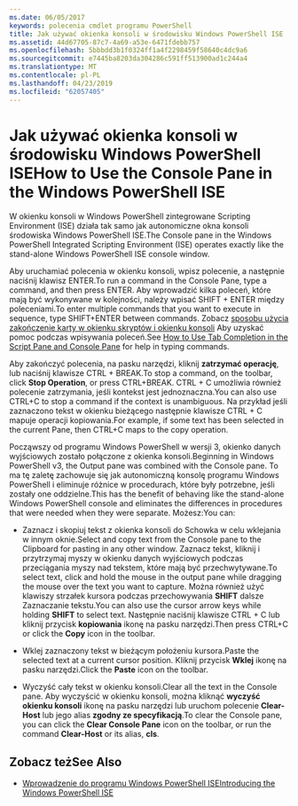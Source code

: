 ```yaml
---
ms.date: 06/05/2017
keywords: polecenia cmdlet programu PowerShell
title: Jak używać okienka konsoli w środowisku Windows PowerShell ISE
ms.assetid: 44d67705-87c7-4a69-a53e-6471fdebb757
ms.openlocfilehash: 5bbbdd3b1f0324ff1a4f2298459f58640c4dc9a6
ms.sourcegitcommit: e7445ba8203da304286c591ff513900ad1c244a4
ms.translationtype: MT
ms.contentlocale: pl-PL
ms.lasthandoff: 04/23/2019
ms.locfileid: "62057405"
---
```

# <a name="how-to-use-the-console-pane-in-the-windows-powershell-ise"></a><span data-ttu-id="529f1-103">Jak używać okienka konsoli w środowisku Windows PowerShell ISE</span><span class="sxs-lookup"><span data-stu-id="529f1-103">How to Use the Console Pane in the Windows PowerShell ISE</span></span>

<span data-ttu-id="529f1-104">W okienku konsoli w Windows PowerShell zintegrowane Scripting Environment (ISE) działa tak samo jak autonomiczne okna konsoli środowiska Windows PowerShell ISE.</span><span class="sxs-lookup"><span data-stu-id="529f1-104">The Console pane in the Windows PowerShell Integrated Scripting Environment (ISE) operates exactly like the stand-alone Windows PowerShell ISE console window.</span></span>

<span data-ttu-id="529f1-105">Aby uruchamiać polecenia w okienku konsoli, wpisz polecenie, a następnie naciśnij klawisz ENTER.</span><span class="sxs-lookup"><span data-stu-id="529f1-105">To run a command in the Console Pane, type a command, and then press ENTER.</span></span> <span data-ttu-id="529f1-106">Aby wprowadzić kilka poleceń, które mają być wykonywane w kolejności, należy wpisać SHIFT + ENTER między poleceniami.</span><span class="sxs-lookup"><span data-stu-id="529f1-106">To enter multiple commands that you want to execute in sequence, type SHIFT+ENTER between commands.</span></span> <span data-ttu-id="529f1-107">Zobacz [sposobu użycia zakończenie karty w okienku skryptów i okienku konsoli](How-to-Use-Tab-Completion-in-the-Script-Pane-and-Console-Pane.md) Aby uzyskać pomoc podczas wpisywania poleceń.</span><span class="sxs-lookup"><span data-stu-id="529f1-107">See [How to Use Tab Completion in the Script Pane and Console Pane](How-to-Use-Tab-Completion-in-the-Script-Pane-and-Console-Pane.md) for help in typing commands.</span></span>

<span data-ttu-id="529f1-108">Aby zakończyć polecenia, na pasku narzędzi, kliknij **zatrzymać operację**, lub naciśnij klawisze CTRL + BREAK.</span><span class="sxs-lookup"><span data-stu-id="529f1-108">To stop a command, on the toolbar, click **Stop Operation**, or press CTRL+BREAK.</span></span> <span data-ttu-id="529f1-109">CTRL + C umożliwia również polecenie zatrzymania, jeśli kontekst jest jednoznaczna.</span><span class="sxs-lookup"><span data-stu-id="529f1-109">You can also use CTRL+C to stop a command if the context is unambiguous.</span></span> <span data-ttu-id="529f1-110">Na przykład jeśli zaznaczono tekst w okienku bieżącego następnie klawisze CTRL + C mapuje operacji kopiowania.</span><span class="sxs-lookup"><span data-stu-id="529f1-110">For example, if some text has been selected in the current Pane, then CTRL+C maps to the copy operation.</span></span>

<span data-ttu-id="529f1-111">Począwszy od programu Windows PowerShell w wersji 3, okienko danych wyjściowych zostało połączone z okienka konsoli.</span><span class="sxs-lookup"><span data-stu-id="529f1-111">Beginning in Windows PowerShell v3, the Output pane was combined with the Console pane.</span></span> <span data-ttu-id="529f1-112">To ma tę zaletę zachowuje się jak autonomiczną konsolę programu Windows PowerShell i eliminuje różnice w procedurach, które były potrzebne, jeśli zostały one oddzielne.</span><span class="sxs-lookup"><span data-stu-id="529f1-112">This has the benefit of behaving like the stand-alone Windows PowerShell console and eliminates the differences in procedures that were needed when they were separate.</span></span> <span data-ttu-id="529f1-113">Możesz:</span><span class="sxs-lookup"><span data-stu-id="529f1-113">You can:</span></span>

- <span data-ttu-id="529f1-114">Zaznacz i skopiuj tekst z okienka konsoli do Schowka w celu wklejania w innym oknie.</span><span class="sxs-lookup"><span data-stu-id="529f1-114">Select and copy text from the Console pane to the Clipboard for pasting in any other window.</span></span> <span data-ttu-id="529f1-115">Zaznacz tekst, kliknij i przytrzymaj myszy w okienku danych wyjściowych podczas przeciągania myszy nad tekstem, które mają być przechwytywane.</span><span class="sxs-lookup"><span data-stu-id="529f1-115">To select text, click and hold the mouse in the output pane while dragging the mouse over the text you want to capture.</span></span> <span data-ttu-id="529f1-116">Można również użyć klawiszy strzałek kursora podczas przechowywania **SHIFT** dalsze Zaznaczanie tekstu.</span><span class="sxs-lookup"><span data-stu-id="529f1-116">You can also use the cursor arrow keys while holding **SHIFT** to select text.</span></span> <span data-ttu-id="529f1-117">Następnie naciśnij klawisze CTRL + C lub kliknij przycisk **kopiowania** ikonę na pasku narzędzi.</span><span class="sxs-lookup"><span data-stu-id="529f1-117">Then press CTRL+C or click the **Copy** icon in the toolbar.</span></span>

- <span data-ttu-id="529f1-118">Wklej zaznaczony tekst w bieżącym położeniu kursora.</span><span class="sxs-lookup"><span data-stu-id="529f1-118">Paste the selected text at a current cursor position.</span></span> <span data-ttu-id="529f1-119">Kliknij przycisk **Wklej** ikonę na pasku narzędzi.</span><span class="sxs-lookup"><span data-stu-id="529f1-119">Click the **Paste** icon on the toolbar.</span></span>

- <span data-ttu-id="529f1-120">Wyczyść cały tekst w okienku konsoli.</span><span class="sxs-lookup"><span data-stu-id="529f1-120">Clear all the text in the Console pane.</span></span> <span data-ttu-id="529f1-121">Aby wyczyścić w okienku konsoli, można kliknąć **wyczyść okienku konsoli** ikonę na pasku narzędzi lub uruchom polecenie **Clear-Host** lub jego alias **zgodny ze specyfikacją**.</span><span class="sxs-lookup"><span data-stu-id="529f1-121">To clear the Console pane, you can click the **Clear Console Pane** icon on the toolbar, or run the command **Clear-Host** or its alias, **cls**.</span></span>

## <a name="see-also"></a><span data-ttu-id="529f1-122">Zobacz też</span><span class="sxs-lookup"><span data-stu-id="529f1-122">See Also</span></span>

- [<span data-ttu-id="529f1-123">Wprowadzenie do programu Windows PowerShell ISE</span><span class="sxs-lookup"><span data-stu-id="529f1-123">Introducing the Windows PowerShell ISE</span></span>](Introducing-the-Windows-PowerShell-ISE.md)